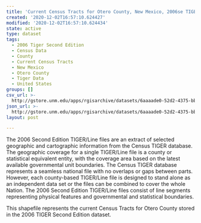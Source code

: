 ```yaml
---
title: 'Current Census Tracts for Otero County, New Mexico, 2006se TIGER'
created: '2020-12-02T16:57:10.624427'
modified: '2020-12-02T16:57:10.624434'
state: active
type: dataset
tags:
  - 2006 Tiger Second Edition
  - Census Data
  - County
  - Current Census Tracts
  - New Mexico
  - Otero County
  - Tiger Data
  - United States
groups: []
csv_url: >-
  http://gstore.unm.edu/apps/rgisarchive/datasets/6aaaade0-52d2-4375-bb16-1d9228dcb14d/tgr2006se_oter_trtcu.derived.csv
json_url: >-
  http://gstore.unm.edu/apps/rgisarchive/datasets/6aaaade0-52d2-4375-bb16-1d9228dcb14d/tgr2006se_oter_trtcu.derived.json
layout: post

---
```

The 2006 Second Edition TIGER/Line files are an extract of selected geographic and cartographic information from the Census TIGER database.  The geographic coverage for a single TIGER/Line file is a county or statistical equivalent entity, with the coverage area based on the latest available governmental unit boundaries. The Census TIGER database represents a seamless national file with no overlaps or gaps between parts.  However, each county-based TIGER/Line file is designed to stand alone as an independent data set or the files can be combined to cover the whole Nation.  The 2006 Second Edition  TIGER/Line files consist of line segments representing physical features and governmental and statistical boundaries.  

This shapefile represents the current Census Tracts for Otero County stored in the 2006 TIGER Second Edition dataset.
